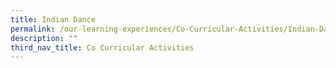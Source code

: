 ```yaml
---
title: Indian Dance
permalink: /our-learning-experiences/Co-Curricular-Activities/Indian-Dance/
description: ""
third_nav_title: Co Curricular Activities
---
```


